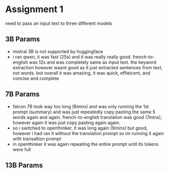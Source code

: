 # Assignment 1
need to pass an input text to three different models

## 3B Params
- mistral 3B is not supported by huggingface
- i ran qwen, it was fast (25s) and it was really really good. french-to-english was 12s and was completely same as input text. the keyword extraction however wasnt good as it just extracted sentences from text, not words. but overall it was amazing, it was quick, effieicent, and concise and complete

## 7B Params
- falcon 7B took way too long (8mins) and was only running the 1st prompt (summary) and was just repeatedly copy pasting the same 5 words again and again. french-to-english translation was good (7mins), however again it was just copy pasting again again.
- so i switched to openthinker, it was long again (9mins) but good, however i had ran it without the translation prompt so im running it again with transaltion prompt
- in openthinker it was again repeating the entire prompt until its tokens were full

## 13B Params
